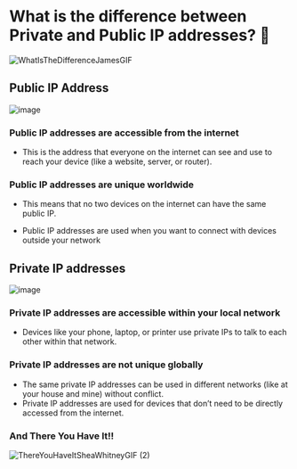 # What is the difference between Private and Public IP addresses? 🤔

![WhatIsTheDifferenceJamesGIF](https://github.com/user-attachments/assets/841b110a-2402-4e14-9f79-95dbea286020)

## Public IP Address 

![image](https://github.com/user-attachments/assets/cd7b923c-243b-43f3-b590-1e8af65bd29f)

### Public IP addresses are accessible from the internet

- This is the address that everyone on the internet can see and use to reach your device (like a website, server, or router).

### Public IP addresses are unique worldwide 

- This means that no two devices on the internet can have the same public IP.

- Public IP addresses are used when you want to connect with devices outside your network

 ###

 ## Private IP addresses
 ![image](https://github.com/user-attachments/assets/ef294a09-4917-447d-b6bf-453a0bd4c525)

 ### Private IP addresses are accessible within your local network 

 -  Devices like your phone, laptop, or printer use private IPs to talk to each other within that network.

### Private IP addresses are not unique globally

- The same private IP addresses can be used in different networks (like at your house and mine) without conflict.
- Private IP addresses are used for devices that don’t need to be directly accessed from the internet.

### And There You Have It!!

![ThereYouHaveItSheaWhitneyGIF (2)](https://github.com/user-attachments/assets/7387ef77-1f04-4e0f-a945-cf56701d180b)
